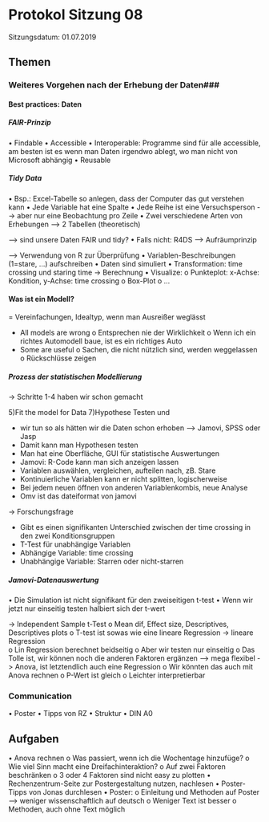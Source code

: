 # Protokol Sitzung 08 #

Sitzungsdatum: 01.07.2019

## Themen ##

### Weiteres Vorgehen nach der Erhebung der Daten###

#### Best practices: Daten ####

##### FAIR-Prinzip #####

•	Findable
•	Accessible 
•	Interoperable: Programme sind für alle accessible, am besten ist es wenn man Daten irgendwo ablegt, wo man nicht von Microsoft abhängig
•	Reusable 
 
##### Tidy Data #####

•	Bsp.: Excel-Tabelle so anlegen, dass der Computer das gut verstehen kann 
•	Jede Variable hat eine Spalte 
•	Jede Reihe ist eine Versuchsperson --> aber nur eine Beobachtung pro Zeile 
•	Zwei verschiedene Arten von Erhebungen --> 2 Tabellen (theoretisch) 
 
-->  sind unsere Daten FAIR und tidy? 
•	Falls nicht: R4DS --> Aufräumprinzip 
 
--> Verwendung von R zur Überprüfung 
•	Variablen-Beschreibungen (1=stare, …) aufschreiben 
•	Daten sind simuliert
•	Transformation: time crossing und staring time -> Berechnung 
•	Visualize: 
o	Punkteplot: x-Achse: Kondition, y-Achse: time crossing 
o	Box-Plot
o	…

#### Was ist ein Modell? #####

 = Vereinfachungen, Idealtyp, wenn man Ausreißer weglässt 
-	All models are wrong
o	Entsprechen nie der Wirklichkeit 
o	Wenn ich ein richtes Automodell baue, ist es ein richtiges Auto 
-	Some are useful 
o	Sachen, die nicht nützlich sind, werden weggelassen 
o	Rückschlüsse zeigen 
 
##### Prozess der statistischen Modellierung #####

-> Schritte 1-4 haben wir schon gemacht 

5)Fit the model for Data 
7)Hypothese Testen und 

-	wir tun so als hätten wir die Daten schon erhoben --> Jamovi, SPSS oder Jasp
-	Damit kann man Hypothesen testen
-	Man hat eine Oberfläche, GUI für statistische Auswertungen 
-	Jamovi: R-Code kann man sich anzeigen lassen 
-	Variablen auswählen, vergleichen, aufteilen nach, zB. Stare
-	Kontinuierliche Variablen kann er nicht splitten, logischerweise
-	Bei jedem neuen öffnen von anderen Variablenkombis, neue Analyse 
-	Omv ist das dateiformat von jamovi 

-> Forschungsfrage 
-	Gibt es einen signifikanten Unterschied zwischen der time crossing in den zwei Konditionsgruppen 
-	T-Test für unabhängige Variablen 
-	Abhängige Variable: time crossing 
-	Unabhängige Variable: Starren oder nicht-starren

##### Jamovi-Datenauswertung #####

•	Die Simulation ist nicht signifikant für den zweiseitigen t-test 
•	Wenn wir jetzt nur einseitig testen halbiert sich der t-wert 
 
-> Independent Sample t-Test
o	Mean dif, Effect size, Descriptives, Descriptives plots 
o	T-test ist sowas wie eine lineare Regression 
-> lineare Regression  
o	Lin Regression berechnet beidseitig
o	Aber wir testen nur einseitig 
o	Das Tolle ist, wir können noch die anderen Faktoren ergänzen -->  mega flexibel 
-> Anova, ist letztendlich auch eine Regression 
o	Wir könnten das auch mit Anova rechnen 
o	P-Wert ist gleich 
o	Leichter interpretierbar 
 

### Communication ###
•	Poster 
•	Tipps von RZ
•	Struktur 
•	DIN A0
 
## Aufgaben ##
•	Anova rechnen 
o	Was passiert, wenn ich die Wochentage hinzufüge? 
o	Wie viel Sinn macht eine Dreifachinteraktion?
o	Auf zwei Faktoren beschränken 
o	3 oder 4 Faktoren sind nicht easy zu plotten 
•	Rechenzentrum-Seite zur Postergestaltung nutzen, nachlesen 
•	Poster-Tipps von Jonas durchlesen 
•	Poster: 
o	Einleitung und Methoden auf Poster --> weniger wissenschaftlich auf deutsch 
o	Weniger Text ist besser 
o	Methoden, auch ohne Text möglich 
